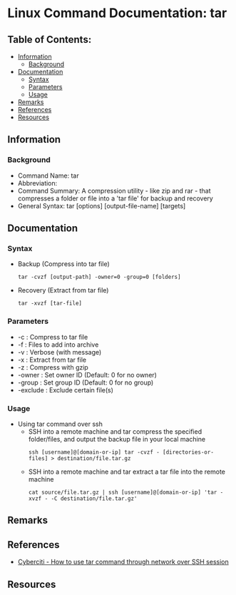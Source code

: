 # Linux Command Documentation: tar

## Table of Contents:
- [Information](#information)
    + [Background](#background)
- [Documentation](#documentation)
    + [Syntax](#syntax)
    + [Parameters](#parameters)
    + [Usage](#usage)
- [Remarks](#remarks)
- [References](#references)
- [Resources](#resources)
    
## Information

### Background

+ Command Name: tar
+ Abbreviation: 
+ Command Summary: A compression utility - like zip and rar - that compresses a folder or file into a 'tar file' for backup and recovery
+ General Syntax: tar [options] [output-file-name] [targets]

## Documentation

### Syntax
+ Backup (Compress into tar file)
    ```console
    tar -cvzf [output-path] -owner=0 -group=0 [folders]
    ```
+ Recovery (Extract from tar file)
    ```console
    tar -xvzf [tar-file]
    ```
    
### Parameters
+ -c : Compress to tar file
+ -f : Files to add into archive
+ -v : Verbose (with message)
+ -x : Extract from tar file
+ -z : Compress with gzip
+ -owner : Set owner ID (Default: 0 for no owner)
+ -group : Set group ID (Default: 0 for no group)
+ -exclude : Exclude certain file(s)

### Usage

- Using tar command over ssh
    - SSH into a remote machine and tar compress the specified folder/files, and output the backup file in your local machine
        ```console
        ssh [username]@[domain-or-ip] tar -cvzf - [directories-or-files] > destination/file.tar.gz
        ```
    - SSH into a remote machine and tar extract a tar file into the remote machine
        ```console
        cat source/file.tar.gz | ssh [username]@[domain-or-ip] 'tar -xvzf - -C destination/file.tar.gz'
        ```


## Remarks

## References
+ [Cyberciti - How to use tar command through network over SSH session](https://www.cyberciti.biz/faq/howto-use-tar-command-through-network-over-ssh-session/)

## Resources

